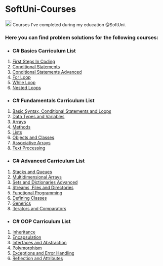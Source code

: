 # SoftUni-Courses

<img src="https://user-images.githubusercontent.com/105492506/178145863-2e18ebc5-eeb8-4446-a772-0d937dd6f92e.png" width="20" height="20"> Courses I've completed during my education @SoftUni.

### Here you can find problem solutions for the following courses:

- ### C# Basics Carriculum List
1. [First Steps In Coding](https://github.com/Georgiev06/SoftUni/tree/main/C%23%20Basics/1.First%20Steps%20In%20Coding)
2. [Conditional Statements](https://github.com/Georgiev06/SoftUni/tree/main/C%23%20Basics/2.Conditional%20Statements)
3. [Conditional Statements Advanced](https://github.com/Georgiev06/SoftUni/tree/main/C%23%20Basics/3.Conditional%20Statements%20Advanced)
4. [For Loop](https://github.com/Georgiev06/SoftUni/tree/main/C%23%20Basics/4.For%20Loop)
5. [While Loop](https://github.com/Georgiev06/SoftUni/tree/main/C%23%20Basics/5.While%20Loop)
6. [Nested Loops](https://github.com/Georgiev06/SoftUni/tree/main/C%23%20Basics/6.Nested%20Loops)

- ### C# Fundamentals Carriculum List
1. [Basic Syntax, Conditional Statements and Loops](https://github.com/Georgiev06/SoftUni/tree/main/C%23%20Fundamentals/01.Basic%20Syntax%2C%20Conditional%20Statements%20and%20Loops)
2. [Data Types and Variables](https://github.com/Georgiev06/SoftUni/tree/main/C%23%20Fundamentals/02.Data%20Types%20and%20Variables)
3. [Arrays](https://github.com/Georgiev06/SoftUni/tree/main/C%23%20Fundamentals/03.Arrays)
4. [Methods](https://github.com/Georgiev06/SoftUni-Courses/tree/main/C%23%20Fundamentals/04.Methods)
5. [Lists](https://github.com/Georgiev06/SoftUni-Courses/tree/main/C%23%20Fundamentals/05.Lists)
6. [Objects and Classes](https://github.com/Georgiev06/SoftUni-Courses/tree/main/C%23%20Fundamentals/06.Objects%20and%20Classes)
7. [Associative Arrays](https://github.com/Georgiev06/SoftUni-Courses/tree/main/C%23%20Fundamentals/07.Associative%20Arrays)
8. [Text Processing](https://github.com/Georgiev06/SoftUni-Courses/tree/main/C%23%20Fundamentals/08.Text%20Processing)

- ### C# Advanced Carriculum List
1. [Stacks and Queues](https://github.com/Georgiev06/SoftUni-Courses/tree/main/C%23%20Advanced/1.Stacks%20and%20Queues)
2. [Multidimensional Arrays](https://github.com/Georgiev06/SoftUni-Courses/tree/main/C%23%20Advanced/2.Multidimensional%20Arrays) 
3. [Sets and Dictionaries Advanced](https://github.com/Georgiev06/SoftUni-Courses/tree/main/C%23%20Advanced/3.Sets%20and%20Dictionaries%20Advanced)
4. [Streams, Files and Directories](https://github.com/Georgiev06/SoftUni-Courses/tree/main/C%23%20Advanced/4.Streams%2C%20Files%20and%20Directories)
5. [Functional Programming](https://github.com/Georgiev06/SoftUni-Courses/tree/main/C%23%20Advanced/5.Functional%20Programming)
6. [Defining Classes](https://github.com/Georgiev06/SoftUni-Courses/tree/main/C%23%20Advanced/6.Defining%20Classes/Defining%20Classes%20-%20Lab)
7. [Generics](https://github.com/Georgiev06/SoftUni-Courses/tree/main/C%23%20Advanced/7.Generics)
8. [Iterators and Comparators](https://github.com/Georgiev06/SoftUni-Courses/tree/main/C%23%20Advanced/8.Iterators%20and%20Comparators/Iterators%20and%20Comparators%20-%20Exercise)

- ### C# OOP Carriculum List
1. [Inheritance](https://github.com/Georgiev06/SoftUni-Courses/tree/main/C%23%20OOP/01.Inheritance)
2. [Encapsulation](https://github.com/Georgiev06/SoftUni-Courses/tree/main/C%23%20OOP/02.Encapsulation)
3. [Interfaces and Abstraction](https://github.com/Georgiev06/SoftUni-Courses/tree/main/C%23%20OOP/03.Interfaces%20and%20Abstraction)
4. [Polymorphism](https://github.com/Georgiev06/SoftUni-Courses/tree/main/C%23%20OOP/04.Polymorphism)
5. [Exceptions and Error Handling](https://github.com/Georgiev06/SoftUni-Courses/tree/main/C%23%20OOP/05.Exceptions%20and%20Error%20Handling/Exceptions%20and%20Error%20Handling%20-%20Lab)
6. [Reflection and Attributes](https://github.com/Georgiev06/SoftUni-Courses/tree/main/C%23%20OOP/06.Reflection%20and%20Attributes)
